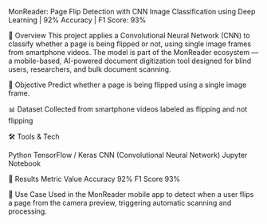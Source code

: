 MonReader: Page Flip Detection with CNN
Image Classification using Deep Learning | 92% Accuracy | F1 Score: 93%

🚀 Overview
This project applies a Convolutional Neural Network (CNN) to classify whether a page is being flipped or not, using single image frames from smartphone videos.
The model is part of the MonReader ecosystem — a mobile-based, AI-powered document digitization tool designed for blind users, researchers, and bulk document scanning.

🧠 Objective
Predict whether a page is being flipped using a single image frame.

📊 Dataset
Collected from smartphone videos labeled as flipping and not flipping

🛠 Tools & Tech

Python
TensorFlow / Keras
CNN (Convolutional Neural Network)
Jupyter Notebook

🎯 Results
Metric	Value
Accuracy	92%
F1 Score	93%

📌 Use Case
Used in the MonReader mobile app to detect when a user flips a page from the camera preview, triggering automatic scanning and processing.
